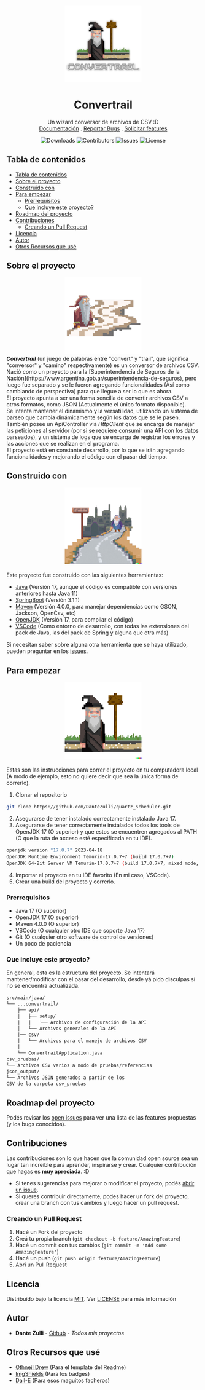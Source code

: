 <br/>
<p align="center">
    <img src="images/logo.png" alt="Logo" width="200" height="200">
    <h1 align="center">Convertrail</h1>

  <p align="center">
      Un wizard conversor de archivos de CSV :D
    <br/>
    <a href="https://github.com/DanteZulli/convertrail">Documentación</a>
    .
    <a href="https://github.com/DanteZulli/convertrail/issues">Reportar Bugs</a>
    .
    <a href="https://github.com/DanteZulli/convertrail/issues">Solicitar features</a>
  </p>
</p>

<div align="center">

![Downloads](https://img.shields.io/github/downloads/DanteZulli/convertrail/total) ![Contributors](https://img.shields.io/github/contributors/DanteZulli/convertrail?color=dark-greenn) ![Issues](https://img.shields.io/github/issues/DanteZulli/convertrail) ![License](https://img.shields.io/github/license/DanteZulli/convertrail)

</div>

## Tabla de contenidos

- [Tabla de contenidos](#tabla-de-contenidos)
- [Sobre el proyecto](#sobre-el-proyecto)
- [Construido con](#construido-con)
- [Para empezar](#para-empezar)
  - [Prerrequisitos](#prerrequisitos)
  - [Que incluye este proyecto?](#que-incluye-este-proyecto)
- [Roadmap del proyecto](#roadmap-del-proyecto)
- [Contribuciones](#contribuciones)
  - [Creando un Pull Request](#creando-un-pull-request)
- [Licencia](#licencia)
- [Autor](#autor)
- [Otros Recursos que usé](#otros-recursos-que-usé)

## Sobre el proyecto

<div align="center">
    <img src="images/wizard_1.png" alt="Logo" width="200" height="200">
</div>
<i><b>Convertrail</b></i> (un juego de palabras entre "convert" y "trail", que significa "conversor" y "camino" respectivamente) es un conversor de archivos CSV. Nació como un proyecto para la [Superintendencia de Seguros de la Nación](https://www.argentina.gob.ar/superintendencia-de-seguros), pero luego fue separado y se le fueron agregando funcionalidades (Así como cambiando de perspectiva) para que llegue a ser lo que es ahora.<br>
El proyecto apunta a ser una forma sencilla de convertir archivos CSV a otros formatos, como JSON (Actualmente el único formato disponible).<br>
Se intenta mantener el dinamismo y la versatilidad, utilizando un sistema de parseo que cambia dinámicamente según los datos que se le pasen.<br>
También posee un ApiController via <i>HttpClient</i> que se encarga de manejar las peticiones al servidor (por si se requiere consumir una API con los datos parseados), y un sistema de logs que se encarga de registrar los errores y las acciones que se realizan en el programa.<br>
El proyecto está en constante desarrollo, por lo que se irán agregando funcionalidades y mejorando el código con el pasar del tiempo.

## Construido con

<div align="center">
    <img src="images/wizard_3.png" alt="Logo" width="200" height="200">
</div>
<br>
Este proyecto fue construido con las siguientes herramientas:

- [Java](https://www.java.com/es/download/) (Versión 17, aunque el código es compatible con versiones anteriores hasta Java 11)
- [SpringBoot](https://spring.io/projects/spring-boot) (Versión 3.1.1)
- [Maven](https://maven.apache.org/) (Versión 4.0.0, para manejar dependencias como GSON, Jackson, OpenCsv, etc)
- [OpenJDK](https://openjdk.java.net/) (Versión 17, para compilar el código)
- [VSCode](https://code.visualstudio.com/) (Como entorno de desarrollo, con todas las extensiones del pack de Java, las del pack de Spring y alguna que otra más)

Si necesitan saber sobre alguna otra herramienta que se haya utilizado, pueden preguntar en los [issues](https://github.com/DanteZulli/convertrail/issues).

## Para empezar

<div align="center">
    <img src="images/wizard_2.png" alt="Logo" width="200" height="200">
</div>
<br>
Estas son las instrucciones para correr el proyecto en tu computadora local (A modo de ejemplo, esto no quiere decir que sea la única forma de correrlo).

1. Clonar el repositorio

```sh
git clone https://github.com/DanteZulli/quartz_scheduler.git
```

2. Asegurarse de tener instalado correctamente instalado Java 17.
3. Asegurarse de tener correctamente instalados todos los tools de OpenJDK 17 (O superior) y que estos se encuentren agregados al PATH (O que la ruta de acceso esté especificada en tu IDE).

```sh
openjdk version "17.0.7" 2023-04-18
OpenJDK Runtime Environment Temurin-17.0.7+7 (build 17.0.7+7)
OpenJDK 64-Bit Server VM Temurin-17.0.7+7 (build 17.0.7+7, mixed mode, sharing)
```

4. Importar el proyecto en tu IDE favorito (En mi caso, VSCode).
5. Crear una build del proyecto y correrlo.

### Prerrequisitos

- Java 17 (O superior)
- OpenJDK 17 (O superior)
- Maven 4.0.0 (O superior)
- VSCode (O cualquier otro IDE que soporte Java 17)
- Git (O cualquier otro software de control de versiones)
- Un poco de paciencia

### Que incluye este proyecto?

En general, esta es la estructura del proyecto. Se intentará mantener/modificar con el pasar del desarrollo, desde yá pido disculpas si no se encuentra actualizada.

```text
src/main/java/
└── ...convertrail/
    ├── api/
    │   ├── setup/
    |   |   └── Archivos de configuración de la API
    │   └── Archivos generales de la API
    |── csv/
    |   └── Archivos para el manejo de archivos CSV
    |
    └── ConvertrailApplication.java
csv_pruebas/
└── Archivos CSV varios a modo de pruebas/referencias
json_output/
└── Archivos JSON generados a partir de los
CSV de la carpeta csv_pruebas
```

## Roadmap del proyecto

Podés revisar los [open issues](https://github.com/DanteZulli/convertrail/issues) para ver una lista de las features propuestas (y los bugs conocidos).

## Contribuciones

Las contribuciones son lo que hacen que la comunidad open source sea un lugar tan increíble para aprender, inspirarse y crear. Cualquier contribución que hagas es **muy apreciada**. :D

- Si tenes sugerencias para mejorar o modificar el proyecto, podés [abrir un issue](https://github.com/DanteZulli/convertrail/issues/new).
- Si queres contribuir directamente, podes hacer un fork del proyecto, crear una branch con tus cambios y luego hacer un pull request.

### Creando un Pull Request

1. Hacé un Fork del proyecto
2. Creá tu propia branch (`git checkout -b feature/AmazingFeature`)
3. Hacé un commit con tus cambios (`git commit -m 'Add some AmazingFeature'`)
4. Hacé un push (`git push origin feature/AmazingFeature`)
5. Abrí un Pull Request

## Licencia

Distribuído bajo la licencia [MIT](https://opensource.org/license/mit/). Ver [LICENSE](https://github.com/DanteZulli/convertrail/LICENSE.md) para más información

## Autor

- **Dante Zulli** - [Github](https://github.com/DanteZulli) - _Todos mis proyectos_

## Otros Recursos que usé

- [Othneil Drew](https://github.com/othneildrew/Best-README-Template) (Para el template del Readme)
- [ImgShields](https://shields.io/) (Para los badges)
- [Dall-E](https://openai.com/blog/dall-e/) (Para esos maguitos facheros)
